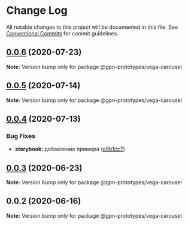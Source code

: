 # Change Log

All notable changes to this project will be documented in this file.
See [Conventional Commits](https://conventionalcommits.org) for commit guidelines.

## [0.0.6](https://github.com/gpn-prototypes/vega-ui/compare/@gpn-prototypes/vega-carousel@0.0.5...@gpn-prototypes/vega-carousel@0.0.6) (2020-07-23)

**Note:** Version bump only for package @gpn-prototypes/vega-carousel





## [0.0.5](https://github.com/gpn-prototypes/vega-ui/compare/@gpn-prototypes/vega-carousel@0.0.4...@gpn-prototypes/vega-carousel@0.0.5) (2020-07-14)

**Note:** Version bump only for package @gpn-prototypes/vega-carousel





## [0.0.4](https://github.com/gpn-prototypes/vega-ui/compare/@gpn-prototypes/vega-carousel@0.0.3...@gpn-prototypes/vega-carousel@0.0.4) (2020-07-13)


### Bug Fixes

* **storybook:** добавление примера ([e9b1cc7](https://github.com/gpn-prototypes/vega-ui/commit/e9b1cc73e1a8b118a697b34f591a12de9c5c80b7))





## [0.0.3](https://github.com/gpn-prototypes/vega-ui/compare/@gpn-prototypes/vega-carousel@0.0.2...@gpn-prototypes/vega-carousel@0.0.3) (2020-06-23)

**Note:** Version bump only for package @gpn-prototypes/vega-carousel





## 0.0.2 (2020-06-16)

**Note:** Version bump only for package @gpn-prototypes/vega-carousel
